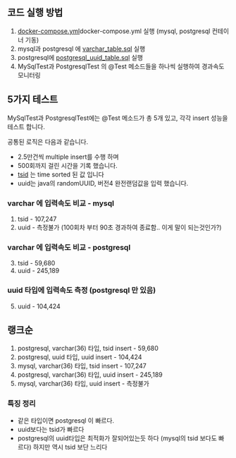 ## 코드 실행 방법

1. [docker-compose.yml](src%2Fmain%2Fresources%2Fdocker%2Fdocker-compose.yml)docker-compose.yml 실행 (mysql, postgresql 컨테이너 기동)
2. mysql과 postgresql 에 [varchar_table.sql](src%2Fmain%2Fresources%2Fsql%2Fvarchar_table.sql) 실행
3. postgresql에 [postgresql_uuid_table.sql](src%2Fmain%2Fresources%2Fsql%2Fpostgresql_uuid_table.sql) 실행
4. MySqlTest과 PostgresqlTest 의 @Test 메소드들을 하나씩 실행하여 경과속도 모니터링



## 5가지 테스트
MySqlTest과 PostgresqlTest에는 @Test 메소드가 총 5개 있고, 각각 insert 성능을 테스트 합니다.

공통된 로직은 다음과 같습니다.
- 2.5만건씩 multiple insert를 수행 하며
- 500회까지 걸린 시간을 기록 했습니다.
- [tsid](https://vladmihalcea.com/uuid-database-primary-key/) 는 time sorted 된 값 입니다
- uuid는 java의 randomUUID, 버전4 완전랜덤값을 입력 했습니다.


### varchar 에 입력속도 비교 - mysql
1. tsid - 107,247
2. uuid - 측정불가 (100회차 부터 90초 경과하여 종료함.. 이게 말이 되는것인가?)

### varchar 에 입력속도 비교 - postgresql
3. tsid - 59,680
4. uuid - 245,189

### uuid 타입에 입력속도 측정 (postgresql 만 있음)
5. uuid - 104,424



## 랭크순
1. postgresql, varchar(36) 타입, tsid insert - 59,680
2. postgresql, uuid 타입, uuid insert - 104,424
3. mysql, varchar(36) 타입, tsid insert - 107,247
4. postgresql, varchar(36) 타입, uuid insert - 245,189
5. mysql, varchar(36) 타입, uuid insert - 측정불가


### 특징 정리
- 같은 타입이면 postgresql 이 빠르다.
- uuid보다는 tsid가 빠르다
- postgresql의 uuid타입은 최적화가 잘되어있는듯 하다 (mysql의 tsid 보다도 빠르다) 하지만 역시 tsid 보단 느리다 
